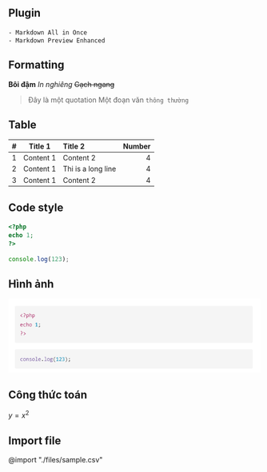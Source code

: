 ## Plugin

    - Markdown All in Once
    - Markdown Preview Enhanced


## Formatting

**Bôi đậm**
*In nghiêng*
~~Gạch ngang~~
> Đây là một quotation
> Một đoạn văn `thông thường`


## Table

| #   | Title 1   | Title 2            | Number |
| --- | --------- | :----------------- | -----: |
| 1   | Content 1 | Content 2          |      4 |
| 2   | Content 1 | Thi is a long line |      4 |
| 3   | Content 1 | Content 2          |      4 |


## Code style

```php
<?php
echo 1;
?>
```

```js
console.log(123);
```


## Hình ảnh

![demo](./images/image1.png)


## Công thức toán
$y = x^2$


## Import file

@import "./files/sample.csv"
